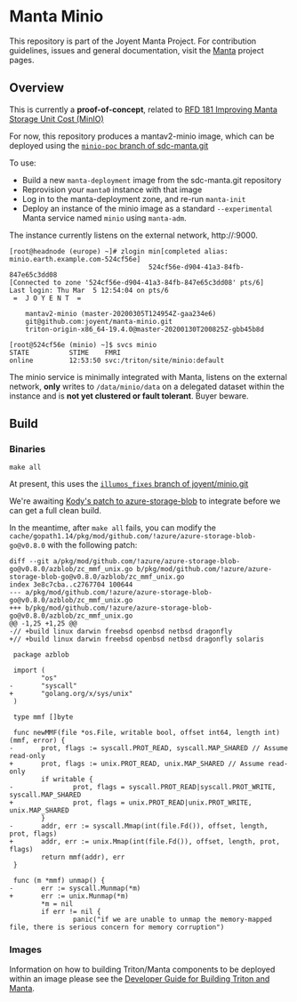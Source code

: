 <!--
    This Source Code Form is subject to the terms of the Mozilla Public
    License, v. 2.0. If a copy of the MPL was not distributed with this
    file, You can obtain one at http://mozilla.org/MPL/2.0/.
-->

<!--
    Copyright 2020 Joyent, Inc.
-->

# Manta Minio
This repository is part of the Joyent Manta Project.  For contribution
guidelines, issues and general documentation, visit the
[Manta](https://github.com/joyent/manta) project pages.

## Overview

This is currently a **proof-of-concept**, related to
[RFD 181 Improving Manta Storage Unit Cost (MinIO)](https://github.com/joyent/rfd/tree/master/rfd/0181/)

For now, this repository produces a mantav2-minio image, which can be deployed
using the [`minio-poc` branch of sdc-manta.git](https://github.com/joyent/sdc-manta/tree/minio-poc)

To use:

* Build a new `manta-deployment` image from the sdc-manta.git repository
* Reprovision your `manta0` instance with that image
* Log in to the manta-deployment zone, and re-run `manta-init`
* Deploy an instance of the minio image as a standard `--experimental`
  Manta service named `minio` using `manta-adm`.

The instance currently listens on the external network, http://<ip>:9000.

```
[root@headnode (europe) ~]# zlogin min[completed alias: minio.earth.example.com-524cf56e]
                                   524cf56e-d904-41a3-84fb-847e65c3dd08
[Connected to zone '524cf56e-d904-41a3-84fb-847e65c3dd08' pts/6]
Last login: Thu Mar  5 12:54:04 on pts/6
 =  J O Y E N T  =

    mantav2-minio (master-20200305T124954Z-gaa234e6)
    git@github.com:joyent/manta-minio.git
    triton-origin-x86_64-19.4.0@master-20200130T200825Z-gbb45b8d

[root@524cf56e (minio) ~]$ svcs minio
STATE          STIME    FMRI
online         12:53:50 svc:/triton/site/minio:default
```

The minio service is minimally integrated with Manta, listens on the external
network, **only** writes to `/data/minio/data` on a delegated dataset within
the instance and is **not yet clustered or fault tolerant**. Buyer beware.


## Build

### Binaries

```
make all
```

At present, this uses the
[`illumos_fixes` branch of joyent/minio.git](https://github.com/joyent/minio/tree/illumos_fixes)

We're awaiting [Kody's patch to azure-storage-blob](https://github.com/Azure/azure-storage-blob-go/pull/117)
to integrate before we can get a full clean build.

In the meantime, after
`make all` fails, you can modify the `cache/gopath1.14/pkg/mod/github.com/!azure/azure-storage-blob-go@v0.8.0`
with the following patch:

```
diff --git a/pkg/mod/github.com/!azure/azure-storage-blob-go@v0.8.0/azblob/zc_mmf_unix.go b/pkg/mod/github.com/!azure/azure-storage-blob-go@v0.8.0/azblob/zc_mmf_unix.go
index 3e8c7cba..c2767704 100644
--- a/pkg/mod/github.com/!azure/azure-storage-blob-go@v0.8.0/azblob/zc_mmf_unix.go
+++ b/pkg/mod/github.com/!azure/azure-storage-blob-go@v0.8.0/azblob/zc_mmf_unix.go
@@ -1,25 +1,25 @@
-// +build linux darwin freebsd openbsd netbsd dragonfly
+// +build linux darwin freebsd openbsd netbsd dragonfly solaris

 package azblob

 import (
        "os"
-       "syscall"
+       "golang.org/x/sys/unix"
 )

 type mmf []byte

 func newMMF(file *os.File, writable bool, offset int64, length int) (mmf, error) {
-       prot, flags := syscall.PROT_READ, syscall.MAP_SHARED // Assume read-only
+       prot, flags := unix.PROT_READ, unix.MAP_SHARED // Assume read-only
        if writable {
-               prot, flags = syscall.PROT_READ|syscall.PROT_WRITE, syscall.MAP_SHARED
+               prot, flags = unix.PROT_READ|unix.PROT_WRITE, unix.MAP_SHARED
        }
-       addr, err := syscall.Mmap(int(file.Fd()), offset, length, prot, flags)
+       addr, err := unix.Mmap(int(file.Fd()), offset, length, prot, flags)
        return mmf(addr), err
 }

 func (m *mmf) unmap() {
-       err := syscall.Munmap(*m)
+       err := unix.Munmap(*m)
        *m = nil
        if err != nil {
                panic("if we are unable to unmap the memory-mapped file, there is serious concern for memory corruption")
```

### Images
Information on how to building Triton/Manta components to be deployed within
an image please see the [Developer Guide for Building Triton and Manta](https://github.com/joyent/triton/blob/master/docs/developer-guide/building.md#building-a-component).
